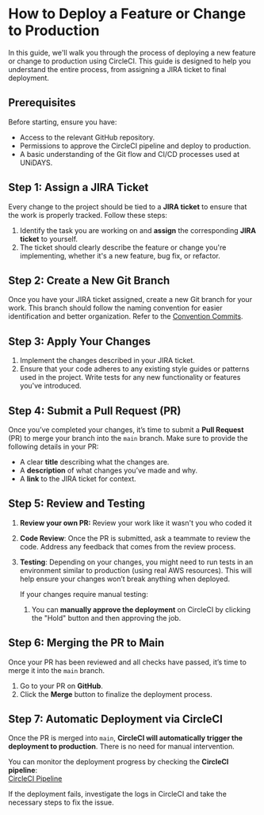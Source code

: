 # How to Deploy a Feature or Change to Production

In this guide, we'll walk you through the process of deploying a new feature or change to production using CircleCI. This guide is designed to help you understand the entire process, from assigning a JIRA ticket to final deployment.

## Prerequisites

Before starting, ensure you have:

- Access to the relevant GitHub repository.
- Permissions to approve the CircleCI pipeline and deploy to production.
- A basic understanding of the Git flow and CI/CD processes used at UNiDAYS.

## Step 1: Assign a JIRA Ticket

Every change to the project should be tied to a **JIRA ticket** to ensure that the work is properly tracked. Follow these steps:

1. Identify the task you are working on and **assign** the corresponding **JIRA ticket** to yourself.
2. The ticket should clearly describe the feature or change you're implementing, whether it's a new feature, bug fix, or refactor.

## Step 2: Create a New Git Branch

Once you have your JIRA ticket assigned, create a new Git branch for your work. This branch should follow the naming convention for easier identification and better organization. Refer to the [Convention Commits](https://www.conventionalcommits.org/en/v1.0.0/).

## Step 3: Apply Your Changes

1. Implement the changes described in your JIRA ticket.
2. Ensure that your code adheres to any existing style guides or patterns used in the project. Write tests for any new functionality or features you've introduced.

## Step 4: Submit a Pull Request (PR)

Once you’ve completed your changes, it’s time to submit a **Pull Request** (PR) to merge your branch into the `main` branch. Make sure to provide the following details in your PR:

- A clear **title** describing what the changes are.
- A **description** of what changes you’ve made and why.
- A **link** to the JIRA ticket for context.


## Step 5: Review and Testing

1. **Review your own PR:** Review your work like it wasn't you who coded it
2. **Code Review**: Once the PR is submitted, ask a teammate to review the code. Address any feedback that comes from the review process.
3. **Testing**: Depending on your changes, you might need to run tests in an environment similar to production (using real AWS resources). This will help ensure your changes won’t break anything when deployed.

   If your changes require manual testing:

   1. You can **manually approve the deployment** on CircleCI by clicking the "Hold" button and then approving the job.

## **Step 6: Merging the PR to Main**

Once your PR has been reviewed and all checks have passed, it’s time to merge it into the `main` branch.

1. Go to your PR on **GitHub**.
2. Click the **Merge** button to finalize the deployment process.

## **Step 7: Automatic Deployment via CircleCI**

Once the PR is merged into `main`, **CircleCI will automatically trigger the deployment to production**. There is no need for manual intervention.

You can monitor the deployment progress by checking the **CircleCI pipeline**:  
[CircleCI Pipeline](https://app.circleci.com/projects/github/MyUNiDAYS/UD.MarketPlace.KeywordsSage)

If the deployment fails, investigate the logs in CircleCI and take the necessary steps to fix the issue.
